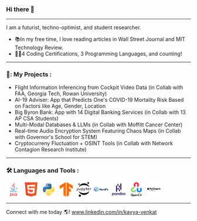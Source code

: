 ### Hi there 👋

---
I am a futurist, techno-optimist, and student researcher.
- 📚In my free time, I love reading articles in Wall Street Journal and MIT Technology Review. 
- 👩‍💻4 Coding Certifications, 3 Programming Languages, and counting!

---
### 📝: My Projects :


- Flight Information Inferencing from Cockpit Video Data (in Collab with FAA, Georgia Tech, Rowan University) 
- AI-19 Adviser: App that Predicts One's COVID-19 Mortality Risk Based on Factors like Age, Gender, Location
- Big Byron Bank: App with 14 Digital Banking Services (in Collab with 13 AP CSA Students)
- Multi-Modal Databases & LLMs (in Collab with Moffitt Cancer Center)
- Real-time Audio Encryption System Featuring Chaos Maps (in Collab with Governor's School for STEM)
- Cryptocurreny Fluctuation + OSINT Tools (in Collab with Network Contagion Research Institute)


---
### :hammer_and_wrench: Languages and Tools :
<div>
  <img src="https://github.com/devicons/devicon/blob/master/icons/java/java-original-wordmark.svg" title="Java" alt="Java" width="40" height="40"/>&nbsp;
  <img src="https://github.com/devicons/devicon/blob/master/icons/html5/html5-original.svg" title="HTML5" alt="HTML" width="40" height="40"/>&nbsp;
  <img src = "https://github.com/devicons/devicon/blob/master/icons/python/python-original.svg" title = "Python" alt = "Python" width = "40" height = "40"/>&nbsp;
  <img src = "https://github.com/devicons/devicon/blob/master/icons/tensorflow/tensorflow-original.svg" title = "TensorFlow" alt = "TensorFlow" width = "40" height = "40"/>&nbsp;
  <img src = "https://github.com/devicons/devicon/blob/master/icons/jupyter/jupyter-plain-wordmark.svg" title = "JupyterFNotebook" alt = "JupyterNotebook" width = "40" height = "40"/>&nbsp;
  <img src = "https://github.com/devicons/devicon/blob/master/icons/numpy/numpy-original-wordmark.svg" title = "Numpy" alt = "Numpy" width = "40" height = "40"/>&nbsp;
    <img src = "https://github.com/devicons/devicon/blob/master/icons/pandas/pandas-original-wordmark.svg" title = "Pandas" alt = "Pandas" width = "40" height = "40"/>&nbsp;
    <img src = "https://github.com/devicons/devicon/blob/master/icons/opencv/opencv-original-wordmark.svg" title = "OpenCV" alt = "OpenCV" width = "40" height = "40"/>&nbsp;
    <img src = "https://github.com/devicons/devicon/blob/master/icons/pycharm/pycharm-original-wordmark.svg" title = "Pycharm" alt = "Pycharm" width = "40" height = "40"/>&nbsp;


</div>





</div>


---
Connect with me today 🌎!
www.linkedin.com/in/kavya-venkat



<!--
**kavyav5/kavyav5** is a ✨ _special_ ✨ repository because its `README.md` (this file) appears on your GitHub profile.

Here are some ideas to get you started:

- 🔭 I’m currently working on ...
- 🌱 I’m currently learning ...
- 👯 I’m looking to collaborate on ...
- 🤔 I’m looking for help with ...
- 💬 Ask me about ...
- 📫 How to reach me: ...
- 😄 Pronouns: ...
- ⚡ Fun fact: ...
-->
